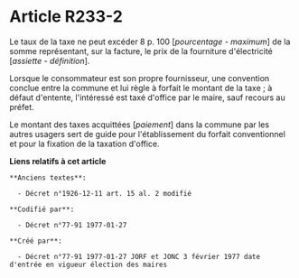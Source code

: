 # Article R233-2

Le taux de la taxe ne peut excéder 8 p. 100 [*pourcentage - maximum*] de la somme représentant, sur la facture, le prix de la
fourniture d'électricité [*assiette - définition*]. 

Lorsque le consommateur est son propre fournisseur, une convention conclue entre la commune et lui règle à forfait le montant
de la taxe ; à défaut d'entente, l'intéressé est taxé d'office par le maire, sauf recours au préfet. 

Le montant des taxes acquittées [*paiement*] dans la commune par les autres usagers sert de guide pour l'établissement du
forfait conventionnel et pour la fixation de la taxation d'office.

**Liens relatifs à cet article**

	**Anciens textes**:

	  - Décret n°1926-12-11 art. 15 al. 2 modifié

	**Codifié par**:

	  - Décret n°77-91 1977-01-27

	**Créé par**:

	  - Décret n°77-91 1977-01-27 JORF et JONC 3 février 1977 date d'entrée en vigueur élection des maires
